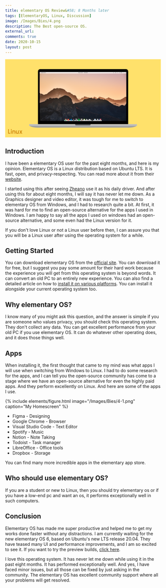 ```yaml
---
title: elementary OS Review&#58; 8 Months later
tags: [ElementaryOS, Linux, Discussion]
image: /Images/Bies/4.png
description: The Best open-source OS.
external_url:
comments: true
date: 2020-10-15
layout: post
---
```

![alt text](/Images/Bies/4.png "1")

## Introduction

I have been a elementary OS user for the past eight months, and here is my opinion. Elementary OS is a Linux distribution based on Ubuntu LTS. It is fast, open, and privacy-respecting. You can read more about it from their [website](http://elementary.io/).

I started using this after seeing [Zheano](https://zheanoblog.eu/) use it as his daily driver. And after using this for about eight months, I will say it has never let me down. As a Graphics designer and video editor, it was tough for me to switch to elementary OS from Windows, and I had to research quite a bit. At first, it was hard for me to find an open-source alternative for the apps I used in Windows. I am happy to say all the apps I used on windows had an open-source alternative, and some even had the Linux version for it.

If you don't love Linux or not a Linux user before then, I can assure you that you will be a Linux user after using the operating system for a while.

## Getting Started

You can download elementary OS from the [official site](https://elementary.io/). You can download it for free, but I suggest you pay some amount for their hard work because the experience you will get from this operating system is beyond words. It can convert an old PC to an entirely new experience. You can also find a detailed article on how to [install it on various platforms](https://elementary.io/docs/installation#download-elementary-os). You can install it alongside your current operating system too.

## Why elementary OS?

I know many of you might ask this question, and the answer is simple if you are someone who values privacy, you should check this operating system. They don't collect any data. You can get excellent performance from your old PC if you use elementary OS. It can do whatever other operating does, and it does those things well.

## Apps

When installing it, the first thought that came to my mind was what apps I will use when switching from Windows to Linux. I had to do some research for the apps, and I can tell you the open-source community has come to a stage where we have an open-source alternative for even the highly paid apps. And they perform excellently on Linux. And here are some of the apps I use.

{% include elements/figure.html image="/Images/Bies/4-1.png" caption="My Homescreen" %}

- Figma - Designing
- Google Chrome - Browser
- Visual Studio Code - Text Editor
- Spotify - Music
- Notion - Note Taking
- Todoist - Task manager
- LibreOffice - Office tools
- Dropbox - Storage

You can find many more incredible apps in the elementary app store.

## Who should use elementary OS?

If you are a student or new to Linux, then you should try elementary os or if you have a low-end pc and want an os, it performs exceptionally well in such computers.

## Conclusion

Elementary OS has made me super productive and helped me to get my works done faster without any distractions. I am currently waiting for the new elementary OS 6, based on Ubuntu's new LTS release 20.04. They have teased many UI and performance improvements, and I am so excited to see it. If you want to try the preview builds, [click here](https://builds.elementary.io/).

I love this operating system. It has never let me down while using it in the past eight months. It has performed exceptionally well. And yes, I have faced minor issues, but all those can be fixed by just asking in the community. The elementary OS has excellent community support where all your problems will get resolved.